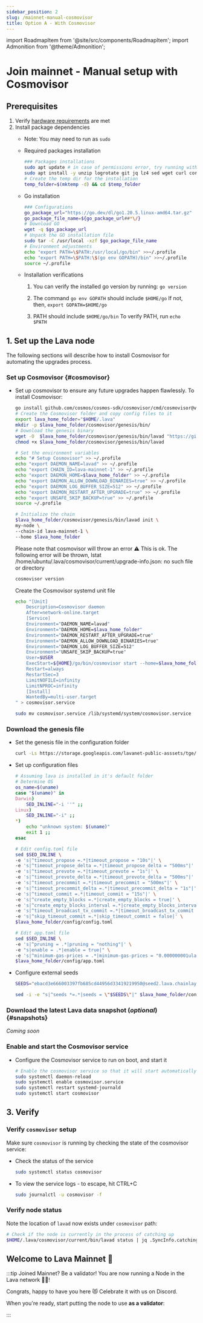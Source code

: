 ```yaml
---
sidebar_position: 2
slug: /mainnet-manual-cosmovisor
title: Option A - With Cosmovisor
---
```

import RoadmapItem from '@site/src/components/RoadmapItem';
import Admonition from '@theme/Admonition';

# Join mainnet - Manual setup with Cosmovisor
## Prerequisites

1. Verify [hardware requirements](reqs) are met
2. Install package dependencies
    - Note: You may need to run as `sudo`
    - Required packages installation
        
        ```bash
        ### Packages installations
        sudo apt update # in case of permissions error, try running with sudo
        sudo apt install -y unzip logrotate git jq lz4 sed wget curl coreutils systemd
        # Create the temp dir for the installation
        temp_folder=$(mktemp -d) && cd $temp_folder
        ```
        
    - Go installation
        
        ```bash
        ### Configurations
        go_package_url="https://go.dev/dl/go1.20.5.linux-amd64.tar.gz"
        go_package_file_name=${go_package_url##*\/}
        # Download GO
        wget -q $go_package_url
        # Unpack the GO installation file
        sudo tar -C /usr/local -xzf $go_package_file_name
        # Environment adjustments
        echo "export PATH=\$PATH:/usr/local/go/bin" >>~/.profile
        echo "export PATH=\$PATH:\$(go env GOPATH)/bin" >>~/.profile
        source ~/.profile
        ```
        
    - Installation verifications
        
        
        1. You can verify the installed go version by running: `go version`
        
        2. The command `go env GOPATH` should include `$HOME/go`
        If not, then, `export GOPATH=$HOME/go`
        
        3. PATH should include `$HOME/go/bin`
        To verify PATH, run `echo $PATH`
        

## 1. Set up the Lava node

The following sections will describe how to install Cosmovisor for automating the upgrades process.

### Set up Cosmovisor {#cosmovisor}

- Set up cosmovisor to ensure any future upgrades happen flawlessly. To install Cosmovisor:
    
    ```bash
    go install github.com/cosmos/cosmos-sdk/cosmovisor/cmd/cosmovisor@v1.0.0
    # Create the Cosmovisor folder and copy config files to it
    export lava_home_folder="$HOME/.lava"
    mkdir -p $lava_home_folder/cosmovisor/genesis/bin/
    # Download the genesis binary
    wget -O  $lava_home_folder/cosmovisor/genesis/bin/lavad "https://github.com/lavanet/lava/releases/download/v0.33.0/lavad-v0.33.0-linux-amd64"
    chmod +x $lava_home_folder/cosmovisor/genesis/bin/lavad
    ```

    ```bash
    # Set the environment variables
    echo "# Setup Cosmovisor" >> ~/.profile
    echo "export DAEMON_NAME=lavad" >> ~/.profile
    echo "export CHAIN_ID=lava-mainnet-1" >> ~/.profile
    echo "export DAEMON_HOME=$lava_home_folder" >> ~/.profile
    echo "export DAEMON_ALLOW_DOWNLOAD_BINARIES=true" >> ~/.profile
    echo "export DAEMON_LOG_BUFFER_SIZE=512" >> ~/.profile
    echo "export DAEMON_RESTART_AFTER_UPGRADE=true" >> ~/.profile
    echo "export UNSAFE_SKIP_BACKUP=true" >> ~/.profile
    source ~/.profile
    ```

    ```bash
    # Initialize the chain
    $lava_home_folder/cosmovisor/genesis/bin/lavad init \
    my-node \
    --chain-id lava-mainnet-1 \
    --home $lava_home_folder
    ```

    <Admonition type="caution">
        Please note that cosmovisor will throw an error ⚠️ This is ok. The following error will be thrown,
        lstat /home/ubuntu/.lava/cosmovisor/current/upgrade-info.json: no such file or directory
    </Admonition>

    ```bash
    cosmovisor version
    ```
    
    Create the Cosmovisor systemd unit file
    
    ```bash
    echo "[Unit]
        Description=Cosmovisor daemon
        After=network-online.target
        [Service]
        Environment="DAEMON_NAME=lavad"
        Environment="DAEMON_HOME=$lava_home_folder"
        Environment="DAEMON_RESTART_AFTER_UPGRADE=true"
        Environment="DAEMON_ALLOW_DOWNLOAD_BINARIES=true"
        Environment="DAEMON_LOG_BUFFER_SIZE=512"
        Environment="UNSAFE_SKIP_BACKUP=true"
        User=$USER
        ExecStart=${HOME}/go/bin/cosmovisor start --home=$lava_home_folder
        Restart=always
        RestartSec=3
        LimitNOFILE=infinity
        LimitNPROC=infinity
        [Install]
        WantedBy=multi-user.target
    " > cosmovisor.service
    
    sudo mv cosmovisor.service /lib/systemd/system/cosmovisor.service
    ```

### Download the genesis file

- Set the genesis file in the configuration folder

    ```bash
    curl -Ls https://storage.googleapis.com/lavanet-public-asssets/tge/genesis.json > $lava_home_folder/config/genesis.json
    ```

- Set up configuration files

    ```bash
    # Assuming lava is installed in it's default folder
    # Determine OS
    os_name=$(uname)
    case "$(uname)" in
    Darwin)
        SED_INLINE="-i ''" ;;
    Linux)
        SED_INLINE="-i" ;;
    *)
        echo "unknown system: $(uname)"
        exit 1 ;;
    esac

    # Edit config.toml file
    sed $SED_INLINE \
    -e 's|^timeout_propose =.*|timeout_propose = "10s"|' \
    -e 's|^timeout_propose_delta =.*|timeout_propose_delta = "500ms"|' \
    -e 's|^timeout_prevote =.*|timeout_prevote = "1s"|' \
    -e 's|^timeout_prevote_delta =.*|timeout_prevote_delta = "500ms"|' \
    -e 's|^timeout_precommit =.*|timeout_precommit = "500ms"|' \
    -e 's|^timeout_precommit_delta =.*|timeout_precommit_delta = "1s"|' \
    -e 's|^timeout_commit =.*|timeout_commit = "15s"|' \
    -e 's|^create_empty_blocks =.*|create_empty_blocks = true|' \
    -e 's|^create_empty_blocks_interval =.*|create_empty_blocks_interval = "15s"|' \
    -e 's|^timeout_broadcast_tx_commit =.*|timeout_broadcast_tx_commit = "151s"|' \
    -e 's|^skip_timeout_commit =.*|skip_timeout_commit = false|' \
    $lava_home_folder/config/config.toml

    # Edit app.toml file
    sed $SED_INLINE \
    -e 's|^pruning = .*|pruning = "nothing"|' \
    -e "s|enable = .*|enable = true|" \
    -e 's|^minimum-gas-prices = .*|minimum-gas-prices = "0.000000001ulava"|' \
    $lava_home_folder/config/app.toml
    ```

- Configure external seeds

    ```bash
    SEEDS="ebacd3e666003397fb685cd44956d33419219950@seed2.lava.chainlayer.net:26656,1105d3a3384edaa450f4f63c2b1ff08d366ee256@159.203.86.102:26656,f1caeaacfac32e4dd00916e8d912e1d834e94eb3@lava-seed.stakecito.com:26666,e4eb68c6fdfab1575b8794205caed47d4f737df4@lava-mainnet-seed.01node.com:26107,2d4db6b95804ea97e1f3655d043e6becf9bffc94@lava-seeds2.w3coins.io:11156,dcbfb490ea930fe9e8058089e3f6a14ca274c1c4@217.182.136.79:26656,e023c3892862744081360a99a2666e8111b196d3@38.242.213.53:26656,eafff29ec471bdd0985a9360b2c103997539c939@lava-seed.node.monster:26649,6a9a65d92b4820a5d198dd95743aa3059d0d3d4c@seed-lava.hashkey.cloud:26656"

    sed -i -e "s|^seeds *=.*|seeds = \"$SEEDS\"|" $lava_home_folder/config/config.toml
    ```

### Download the latest Lava data snapshot (_optional_) {#snapshots}

_Coming soon_

### Enable and start the Cosmovisor service
    
- Configure the Cosmovisor service to run on boot, and start it
    ```bash
    # Enable the cosmovisor service so that it will start automatically when the system boots
    sudo systemctl daemon-reload
    sudo systemctl enable cosmovisor.service
    sudo systemctl restart systemd-journald
    sudo systemctl start cosmovisor
    ```
    

## 3. Verify

### Verify `cosmovisor` setup

Make sure `cosmovisor` is running by checking the state of the cosmovisor service:

- Check the status of the service
    ```bash
    sudo systemctl status cosmovisor
    ```
- To view the service logs - to escape, hit CTRL+C

    ```bash
    sudo journalctl -u cosmovisor -f
    ```

### Verify node status

Note the location of `lavad` now exists under `cosmovisor` path:

```bash
# Check if the node is currently in the process of catching up
$HOME/.lava/cosmovisor/current/bin/lavad status | jq .SyncInfo.catching_up
```

## Welcome to Lava Mainnet 🌋

:::tip Joined Mainnet? Be a validator!
You are now running a Node in the Lava network 🎉🥳! 

Congrats, happy to have you here 😻 Celebrate it with us on Discord.

When you're ready, start putting the node to use **as a validator**:
[<RoadmapItem icon="🧑‍⚖️" title="Power as a Validator" description="Validate blocks, secure the network, earn rewards"/>](/validator-manual#account)

:::
